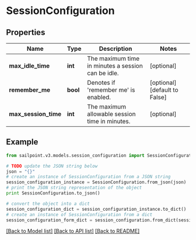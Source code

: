 # SessionConfiguration


## Properties

Name | Type | Description | Notes
------------ | ------------- | ------------- | -------------
**max_idle_time** | **int** | The maximum time in minutes a session can be idle. | [optional] 
**remember_me** | **bool** | Denotes if &#39;remember me&#39; is enabled. | [optional] [default to False]
**max_session_time** | **int** | The maximum allowable session time in minutes. | [optional] 

## Example

```python
from sailpoint.v3.models.session_configuration import SessionConfiguration

# TODO update the JSON string below
json = "{}"
# create an instance of SessionConfiguration from a JSON string
session_configuration_instance = SessionConfiguration.from_json(json)
# print the JSON string representation of the object
print SessionConfiguration.to_json()

# convert the object into a dict
session_configuration_dict = session_configuration_instance.to_dict()
# create an instance of SessionConfiguration from a dict
session_configuration_form_dict = session_configuration.from_dict(session_configuration_dict)
```
[[Back to Model list]](../README.md#documentation-for-models) [[Back to API list]](../README.md#documentation-for-api-endpoints) [[Back to README]](../README.md)


